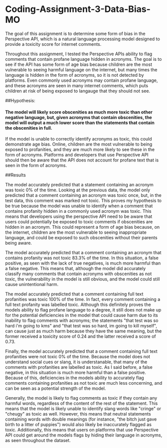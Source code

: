 # Coding-Assignment-3-Data-Bias-MO

The goal of this assignment is to determine some form of bias in the Perspective API, which is a natural language processing model designed to provide a toxicity score for internet comments.

Throughout this assignment, I tested the Perspective APIs ability to flag comments that contain profane language hidden in acronyms. The goal is to see if the API has some form of age bias because children are the most vulnerable to seeing harmful language on the internet, but many times the language is hidden in the form of acronyms, so it is not detected by platforms. Even commonly used acronyms may contain profane language, and these acronyms are seen in many internet comments, which puts children at risk of being exposed to langauge that they should not see. 

##Hypothesis:

#### The model will likely score obscenities as much more toxic than other negative language, but, given acronyms that contain obscenities, the model will output a much lower score than the statements that contain the obscenities in full.

If the model is unable to correctly identify acronyms as toxic, this could demonstrate age bias. Online, children are the most vulnerable to being exposed to profanities, and they are much more likely to see these in the form of acronyms. Platforms and developers that use Perspective API should then be aware that the API does not account for profane text that is seen in the form of acronyms.

##Results 

The model accurately predicted that a statement containing an acronym was toxic 0% of the time. Looking at the previous data, the model only predicted that a comment containing an acronym was toxic once, but, in the test data, this comment was marked not toxic. This proves my hypothesis to be true because the model was unable to identify when a comment that contains profanity hidden in a commonly used acronym was toxic. This means that developers using the perspective API need to be aware that users could potentially be exposed to toxic comments if obscenities are hidden in an acronym. This could represent a form of age bias because, on the internet, children are the most vulnerable to seeing inappropriate language, and could be exposed to such obscenities without their parents being aware. 


The model accurately predicted that a comment containing an acronym that contains profanity was not toxic 83.3% of the time. In this situation, a false positive, as seen with the lack of true negatives, is much more harmful than a false negative. This means that, although the model did accurately classify many comments that contain acronyms with obscenities as not toxic, the vulnerability in the model is still obvious, and the model could still cause unintentional harm. 

The model accurately predicted that a comment containing full text profanities was toxic 100% of the time. In fact, every comment containing a full text profanity was labelled toxic. Although this definitely proves the models ability to flag profane language to a degree, it still does not make up for the potential deficiencies in the model that could cause harm due to its inability to flag comments with acronyms; the statements "that test was so hard i'm going to kms" and "that test was so hard, im going to kill myself", can cause just as much harm because they have the same meaning, but the former received a toxicity score of 0.24 and the latter received a score of 0.73. 


Finally, the model accurately predicted that a comment containing full text profanities were not toxic 0% of the time. Because the model does not understand social cues or slang, it is understanable, that many of the comments with profanities are labelled as toxic. As I said before, a false negative, in this situation is much more harmful than a false positive. Because of this, deficiencies in the models ability to accurately flag comments containing profanities as not toxic are much less concerning, and can be seen as a potential strength of the model. 

Generally, the model is likely to flag comments as toxic if they contain any harmful words, regardless of the content of the rest of the statement. This means that the model is likely unable to identify slang words like "cringe" or "cheugy" as toxic as well. However, this means that neutral statements containing words with double meanings (for instance, "the bitch just gave birth to a litter of puppies") would also likely be inaccurately flagged as toxic. Additionally, this means that users on platforms that use Perspective API could get around the models flags by hiding their language in acronyms, as seen throughout the dataset. 

